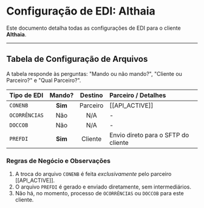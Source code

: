 # Configuração de EDI: Althaia

Este documento detalha todas as configurações de EDI para o cliente **Althaia**.

---
## Tabela de Configuração de Arquivos

A tabela responde às perguntas: "Mando ou não mando?", "Cliente ou Parceiro?" e "Qual Parceiro?".

| Tipo de EDI | Mando? | Destino | Parceiro / Detalhes |
| :------------- | :----: | :-------: | :----------------------------------- |
| `CONENB` | **Sim** | Parceiro | [[API_ACTIVE]] |
| `OCORRÊNCIAS` | Não | N/A | - |
| `DOCCOB` | Não | N/A | - |
| `PREFDI` | **Sim** | Cliente | Envio direto para o SFTP do cliente |

### Regras de Negócio e Observações
1. A troca do arquivo `CONENB` é feita *exclusivamente* pelo parceiro [[API_ACTIVE]].
2. O arquivo `PREFDI` é gerado e enviado diretamente, sem intermediários.
3. Não há, no momento, processo de `OCORRÊNCIAS` ou `DOCCOB` para este cliente.